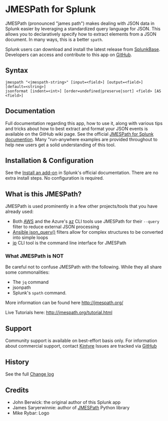 # JMESPath for Splunk

JMESPath (pronounced "james path") makes dealing with JSON data in Splunk easier by leveraging a standardized query language for JSON.  This allows you to declaratively specify how to extract elements from a JSON document.  In many ways, this is a better `spath`.

Splunk users can download and install the latest release from [SplunkBase](https://splunkbase.splunk.com/app/3237/).
Developers can access and contribute to this app on [GitHub](https://github.com/Kintyre/jmespath).

## Syntax

    jmespath "<jmespath-string>" [input=<field>] [output=<field>] [default=<string>]
    jsonformat [indent=<int>] [order=undefined|preserve|sort] <field> [AS <field>]

## Documentation

Full documentation regarding this app, how to use it, along with various tips and tricks about how to best extract and format your JSON events is available on the GitHub wiki page.  See the official [JMESPath for Splunk documention](https://github.com/Kintyre/jmespath/wiki/).  Many "run-anywhere examples are provided throughout to help new users get a solid understanding of this tool.

## Installation & Configuration

See the [Install an add-on](https://docs.splunk.com/Documentation/AddOns/released/Overview/Singleserverinstall) in Splunk's official documentation.  There are no extra install steps.  No configuration is required.

## What is this JMESPath?

JMESPath is used prominently in a few other projects/tools that you have already used:

 * Both [AWS][jp-example-aws] and the Azure's [az][jp-example-azure] CLI tools use JMESPath for their `--query` filter to reduce external JSON processing
 * [Ansible json_query()][jp-example-ansible] filters allow for complex structures to be converted into simple loops
 * [jp][jp-example-jp] CLI tool is the command line interface for JMESPath

### What JMESPath is NOT

Be careful not to confuse JMESPath with the following.  While they all share some commonalities:

 * The `jq` command
 * jsonpath
 * Splunk's `spath` command.


More information can be found here http://jmespath.org/

Live Tutorials here:
http://jmespath.org/tutorial.html

## Support

Community support is available on best-effort basis only.  For information about commercial support, contact [Kintyre](mailto:hello@kintyre.co)
Issues are tracked via [GitHub](https://github.com/Kintyre/jmespath/issues)

## History

See the full [Change log](https://github.com/Kintyre/jmespath/wiki/Change-Log)

## Credits

 * John Berwick: the original author of this Splunk app
 * James Saryerwinnie:  author of [JMESPath](https://pypi.org/project/jmespath/) Python library
 * Mike Rybar: Logo

[jp-example-ansible]: https://docs.ansible.com/ansible/2.7/user_guide/playbooks_filters.html#json-query-filter
[jp-example-aws]: https://docs.aws.amazon.com/cli/latest/userguide/controlling-output.html#controlling-output-filter
[jp-example-azure]: https://docs.microsoft.com/en-us/cli/azure/query-azure-cli?view=azure-cli-latest
[jp-example-jp]: https://github.com/jmespath/jp
